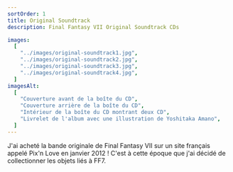 ```yaml
---
sortOrder: 1
title: Original Soundtrack
description: Final Fantasy VII Original Soundtrack CDs

images:
  [
    "../images/original-soundtrack1.jpg",
    "../images/original-soundtrack2.jpg",
    "../images/original-soundtrack3.jpg",
    "../images/original-soundtrack4.jpg",
  ]
imagesAlt:
  [
    "Couverture avant de la boîte du CD",
    "Couverture arrière de la boîte du CD",
    "Intérieur de la boîte du CD montrant deux CD",
    "Livrelet de l'album avec une illustration de Yoshitaka Amano",
  ]
---
```


J'ai acheté la bande originale de Final Fantasy VII sur un site français appelé Pix'n Love en janvier 2012 ! C'est à cette époque que j'ai décidé de collectionner les objets liés à FF7.
